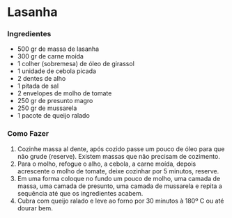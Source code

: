  # **Lasanha** 

### **Ingredientes**

- 500 gr de massa de lasanha
- 300 gr de carne moída
- 1 colher (sobremesa) de óleo de girassol
- 1 unidade de cebola picada
- 2 dentes de alho
- 1 pitada de sal
- 2 envelopes de molho de tomate
- 250 gr de presunto magro
- 250 gr de mussarela
- 1 pacote de queijo ralado

### **Como Fazer**
1. Cozinhe massa al dente, após cozido passe um pouco de óleo para que não grude (reserve). Existem massas que não precisam de cozimento.
2. Para o molho, refogue o alho, a cebola, a carne moída, depois acrescente o molho de tomate, deixe cozinhar por 5 minutos, reserve.
3. Em uma forma coloque no fundo um pouco de molho, uma camada de massa, uma camada de presunto, uma camada de mussarela e repita a sequência até que os ingredientes acabem.
4. Cubra com queijo ralado e leve ao forno por 30 minutos à 180º C ou até dourar bem.